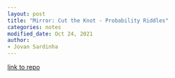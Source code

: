 ```yaml
---
layout: post
title: "Mirror: Cut the Knot - Probability Riddles"
categories: notes
modified_date: Oct 24, 2021
author:
- Jovan Sardinha
---
```


[link to repo](https://github.com/jovsa/cut-the-knot-probability-riddles)